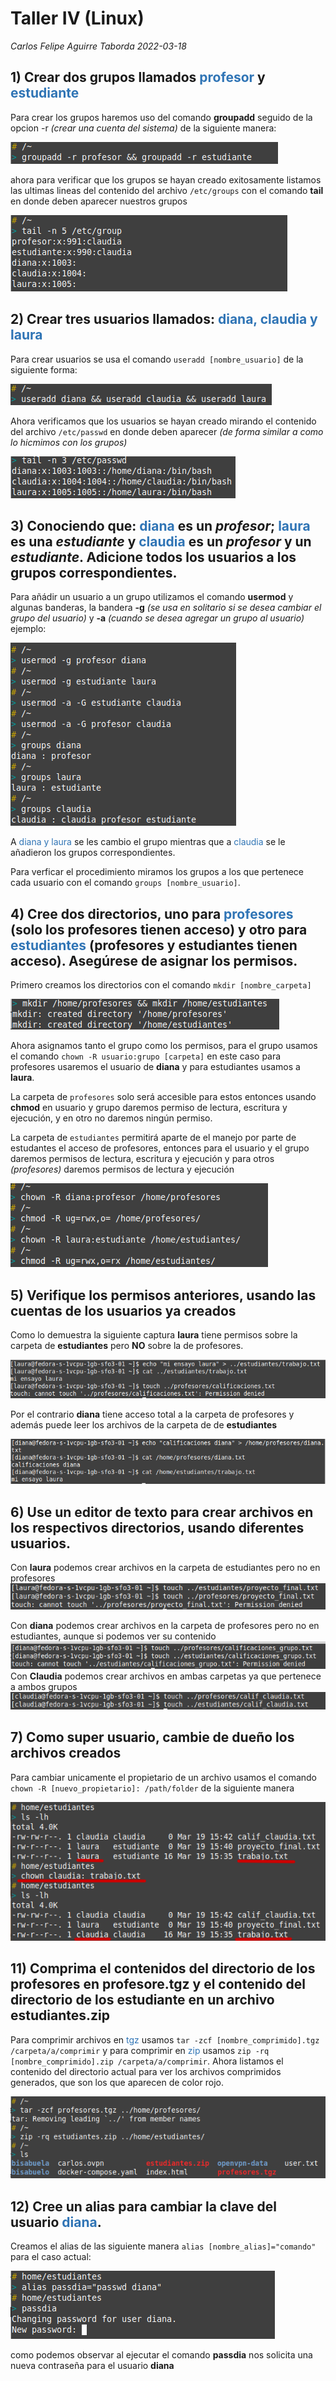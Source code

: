 # Taller IV (Linux)
*Carlos Felipe Aguirre Taborda 2022-03-18*

## 1) Crear dos grupos llamados <span style="color:#2f74b5">profesor</span> y <span style="color:#2f74b5">estudiante</span>

Para crear los grupos haremos uso del comando <b>groupadd</b> seguido de la opcion -r *(crear una cuenta del sistema)* de la siguiente manera:

<img src="./img/create_groups.png"> 

ahora para verificar que los grupos se hayan creado exitosamente listamos las ultimas lineas del contenido del archivo `/etc/groups` con el comando <b>tail</b> en donde deben aparecer nuestros grupos

<img src="./img/list_groups.png"> 

## 2) Crear tres usuarios llamados: <span style="color:#2f74b5">diana, claudia y laura</span>

Para crear usuarios se usa el comando `useradd [nombre_usuario]` de la siguiente forma:

<img src="./img/user_add.png"> 

Ahora verificamos que los usuarios se hayan creado mirando el contenido del archivo `/etc/passwd` en donde deben aparecer *(de forma similar a como lo hicmimos con los grupos)*

<img src="./img/list_user.png"> 

## 3) Conociendo que: <span style="color:#2f74b5">diana</span> es un *profesor*; <span style="color:#2f74b5">laura</span> es una *estudiante* y <span style="color:#2f74b5">claudia</span> es un *profesor* y un *estudiante*. Adicione todos los usuarios a los grupos correspondientes.


Para añádir un usuario a un grupo utilizamos el comando <b>usermod</b> y algunas banderas, la bandera <b>-g</b> *(se usa en solitario si se desea cambiar el grupo del usuario)* y <b>-a</b> *(cuando se desea agregar un grupo al usuario)* ejemplo:

<img src="./img/users_to_groups.png"> 

A <span style="color:#2f74b5">diana y laura</span> se les cambio el grupo mientras que a <span style="color:#2f74b5">claudia</span> se le añadieron los grupos correspondientes.

Para verficar el procedimiento miramos los grupos a los que pertenece cada usuario con el comando `groups [nombre_usuario]`.

## 4) Cree dos directorios, uno para <span style="color:#2f74b5">profesores</span> (solo los profesores tienen acceso) y otro para <span style="color:#2f74b5">estudiantes</span> (profesores y estudiantes tienen acceso). Asegúrese de asignar los permisos.

Primero creamos los directorios con el comando `mkdir [nombre_carpeta]`

<img src="./img/groups_folder.png"> 

Ahora asignamos tanto el grupo como los permisos, para el grupo usamos el comando `chown -R usuario:grupo [carpeta]` en este caso para profesores usaremos el usuario de <b>diana</b> y para estudiantes usamos a <b>laura</b>.

La carpeta de `profesores` solo será accesible para estos entonces usando <b>chmod</b> en usuario y grupo daremos permiso de lectura, escritura y ejecución, y en otro no daremos ningún permiso.

La carpeta de `estudiantes` permitirá aparte de el manejo por parte de estudantes el acceso de profesores, entonces para el usuario y el grupo daremos permisos de lectura, escritura y ejecución y para otros *(profesores)* daremos permisos de lectura y ejecución


<img src="./img/folders_permisssions.png"> 

## 5) Verifique los permisos anteriores, usando las cuentas de los usuarios ya creados

Como lo demuestra la siguiente captura <b>laura</b> tiene permisos sobre la carpeta de <b>estudiantes</b> pero <b>NO</b> sobre la de profesores.

<img src="./img/student_permissions.png"> 

Por el contrario <b>diana</b> tiene acceso total a la carpeta de profesores y además puede leer los archivos de la carpeta de de <b>estudiantes</b>

<img src="./img/teacher_permissions.png"> 

## 6) Use un editor de texto para crear archivos en los respectivos directorios, usando diferentes usuarios.

Con <b>laura</b> podemos crear archivos en la carpeta de estudiantes pero no en profesores
<img src="./img/files_laura.png"> 

Con <b>diana</b> podemos crear archivos en la carpeta de profesores pero no en estudiantes, aunque si podemos ver su contenido
<img src="./img/files_diana.png"> 
Con <b>Claudia</b>  podemos crear archivos en ambas carpetas ya que pertenece a ambos grupos
<img src="./img/files_claudia.png"> 

## 7) Como super usuario, cambie de dueño los archivos creados

Para cambiar unicamente el propietario de un archivo usamos el comando 
`chown -R [nuevo_propietario]: /path/folder` de la siguiente manera

<img src="./img/user_own.png">

## 11) Comprima el contenidos del directorio de los profesores en profesore.tgz y el contenido del directorio de los estudiante en un archivo estudiantes.zip

Para comprimir archivos en <span style="color:#2f74b5">tgz</span> usamos
`tar -zcf [nombre_comprimido].tgz /carpeta/a/comprimir` y para comprimir en <span style="color:#2f74b5">zip</span> usamos `zip -rq [nombre_comprimido].zip /carpeta/a/comprimir`. Ahora listamos el contenido del directorio actual para ver los archivos comprimidos generados, que son los que aparecen de color rojo.

<img src="./img/compress_directories.png">

## 12) Cree un alias para cambiar la clave del usuario <span style="color:#2f74b5">diana</span>.

Creamos el alias de las siguiente manera `alias [nombre_alias]="comando"` para el caso actual:

<img src="./img/alias_change_pass.png">

como podemos observar al ejecutar el comando <b>passdia</b> nos solicita una nueva contraseña para el usuario <b>diana</b> 